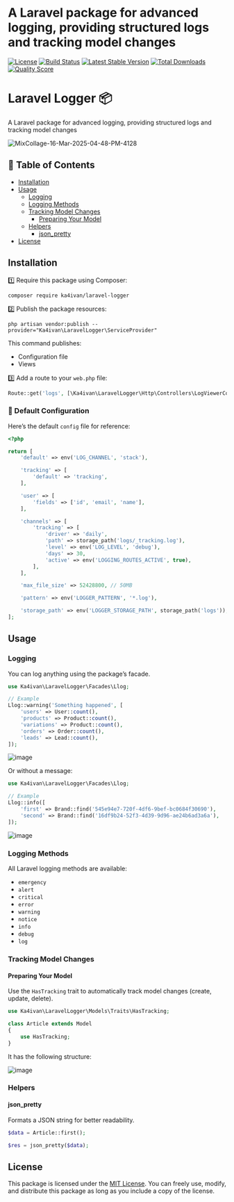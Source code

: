 # A Laravel package for advanced logging, providing structured logs and tracking model changes

[![License](https://img.shields.io/packagist/l/ka4ivan/laravel-logger.svg?style=for-the-badge)](https://packagist.org/packages/ka4ivan/laravel-logger)
[![Build Status](https://img.shields.io/github/stars/ka4ivan/laravel-logger.svg?style=for-the-badge)](https://github.com/ka4ivan/laravel-logger)
[![Latest Stable Version](https://img.shields.io/packagist/v/ka4ivan/laravel-logger.svg?style=for-the-badge)](https://packagist.org/packages/ka4ivan/laravel-logger)
[![Total Downloads](https://img.shields.io/packagist/dt/ka4ivan/laravel-logger.svg?style=for-the-badge)](https://packagist.org/packages/ka4ivan/laravel-logger)
[![Quality Score](https://img.shields.io/scrutinizer/g/ka4ivan/laravel-logger.svg?style=for-the-badge)](https://scrutinizer-ci.com/g/ka4ivan/laravel-logger/?branch=main)

# Laravel Logger 📦
A Laravel package for advanced logging, providing structured logs and tracking model changes

![MixCollage-16-Mar-2025-04-48-PM-4128](https://github.com/user-attachments/assets/de2c0678-820a-4794-bb31-a036da619665)

## 📖 Table of Contents
- [Installation](#installation)
- [Usage](#usage)
    - [Logging](#logging)
    - [Logging Methods](#logging-methods)
    - [Tracking Model Changes](#tracking-model-changes)
        - [Preparing Your Model](#preparing-your-model)
    - [Helpers](#helpers)
        - [json_pretty](#json_pretty)
- [License](#license)

## Installation

1️⃣ Require this package using Composer:  
```shell  
composer require ka4ivan/laravel-logger  
```

2️⃣ Publish the package resources:  
```shell  
php artisan vendor:publish --provider="Ka4ivan\LaravelLogger\ServiceProvider"  
```

This command publishes:
- Configuration file
- Views

3️⃣ Add a route to your `web.php` file:  
```php  
Route::get('logs', [\Ka4ivan\LaravelLogger\Http\Controllers\LogViewerController::class, 'index'])->name('logs');  
```

### 🔧 Default Configuration

Here’s the default `config` file for reference:  
```php
<?php  

return [  
    'default' => env('LOG_CHANNEL', 'stack'),  

    'tracking' => [  
        'default' => 'tracking',  
    ],  

    'user' => [  
        'fields' => ['id', 'email', 'name'],  
    ],  

    'channels' => [  
        'tracking' => [  
            'driver' => 'daily',  
            'path' => storage_path('logs/_tracking.log'),  
            'level' => env('LOG_LEVEL', 'debug'),  
            'days' => 30,  
            'active' => env('LOGGING_ROUTES_ACTIVE', true),  
        ],  
    ],  

    'max_file_size' => 52428800, // 50MB  

    'pattern' => env('LOGGER_PATTERN', '*.log'),  

    'storage_path' => env('LOGGER_STORAGE_PATH', storage_path('logs')),  
];  
```  

## Usage

### Logging

You can log anything using the package’s facade.  

```php  
use Ka4ivan\LaravelLogger\Facades\Llog;  

// Example  
Llog::warning('Something happened', [  
    'users' => User::count(),  
    'products' => Product::count(),  
    'variations' => Product::count(),  
    'orders' => Order::count(),  
    'leads' => Lead::count(),  
]);  
```  
![image](https://github.com/user-attachments/assets/d3cf85db-76a8-462d-b89b-987800d1ea79)

Or without a message:
```php
use Ka4ivan\LaravelLogger\Facades\Llog;  

// Example  
Llog::info([  
    'first' => Brand::find('545e94e7-720f-4df6-9bef-bc0684f30690'),  
    'second' => Brand::find('16df9b24-52f3-4d39-9d96-ae24b6ad3a6a'),  
]);  
```
![image](https://github.com/user-attachments/assets/a7f162b2-1b87-4c00-b93a-fe286984258d)

### Logging Methods

All Laravel logging methods are available:  
- `emergency`  
- `alert`  
- `critical`  
- `error`  
- `warning`  
- `notice`  
- `info`  
- `debug`  
- `log`  

### Tracking Model Changes

#### Preparing Your Model

Use the `HasTracking` trait to automatically track model changes (create, update, delete).  

```php  
use Ka4ivan\LaravelLogger\Models\Traits\HasTracking;  

class Article extends Model  
{  
    use HasTracking;  
}  
```  
It has the following structure:

![image](https://github.com/user-attachments/assets/72429916-bd85-4ec2-90cf-1f8960e5b1f3)

### Helpers

#### json_pretty

Formats a JSON string for better readability.  

```php  
$data = Article::first();  

$res = json_pretty($data);  
```  

## License

This package is licensed under the [MIT License](https://opensource.org/licenses/MIT). You can freely use, modify, and distribute this package as long as you include a copy of the license.  

